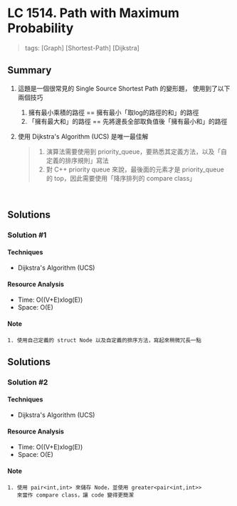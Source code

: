# LC 1514. Path with Maximum Probability
> tags: [Graph] [Shortest-Path] [Dijkstra]

## Summary
1. 這題是一個很常見的 Single Source Shortest Path 的變形題，
   使用到了以下兩個技巧
   1. 擁有最小乘積的路徑 == 擁有最小「取log的路徑的和」的路徑
   2. 「擁有最大和」的路徑 == 先將邊長全部取負值後「擁有最小和」的路徑
   
2. 使用 Dijkstra's Algorithm (UCS) 是唯一最佳解
    > 1. 演算法需要使用到 priority_queue，要熟悉其定義方法，以及「自定義的排序規則」寫法
    > 2. 對 C++ priority queue 來說，最後面的元素才是 priority_queue 的 top，因此需要使用「降序排列的 compare class」

<br>

## Solutions
### Solution #1
#### Techniques
- Dijkstra's Algorithm (UCS)

#### Resource Analysis
- Time: O((V+E)xlog(E))
- Space: O(E)

#### Note
```
1. 使用自己定義的 struct Node 以及自定義的排序方法，寫起來稍微冗長一點 
```


## Solutions
### Solution #2
#### Techniques
- Dijkstra's Algorithm (UCS)

#### Resource Analysis
- Time: O((V+E)xlog(E))
- Space: O(E)

#### Note
```
1. 使用 pair<int,int> 來儲存 Node，並使用 greater<pair<int,int>>
   來當作 compare class，讓 code 變得更簡潔
``` 